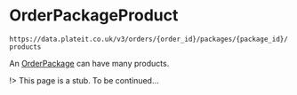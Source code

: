 # OrderPackageProduct

`https://data.plateit.co.uk/v3/orders/{order_id}/packages/{package_id}/products`

An [OrderPackage](/objects/order-package.md) can have many products.

!> This page is a stub. To be continued...